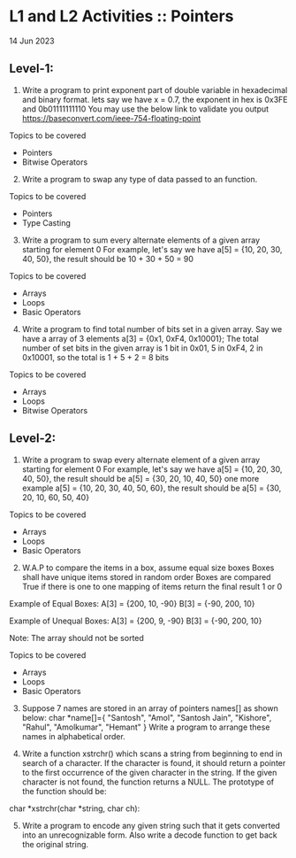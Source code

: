 # L1 and L2 Activities :: Pointers


14 Jun 2023
## Level-1:

 

1. Write a program to print exponent part of double variable in hexadecimal and binary format.
lets say we have x = 0.7, the exponent in hex is 0x3FE and 0b01111111110
You may use the below link to validate you output
https://baseconvert.com/ieee-754-floating-point

Topics to be covered
- Pointers
- Bitwise Operators


2. Write a program to swap any type of data passed to an function.

Topics to be covered
- Pointers
- Type Casting

 

3. Write a program to sum every alternate elements of a given array starting for element 0
For example, let's say we have a[5] = {10, 20, 30, 40, 50}, the result should be 10 + 30 + 50 = 90

Topics to be covered
- Arrays
- Loops
- Basic Operators

 

4. Write a program to find total number of bits set in a given array.
Say we have a array of 3 elements
a[3] = {0x1, 0xF4, 0x10001};
The total number of set bits in the given array is
1 bit in 0x01, 5 in 0xF4, 2 in 0x10001, so the total is 1 + 5 + 2 = 8 bits

Topics to be covered
- Arrays
- Loops
- Bitwise Operators

 

## Level-2:

 

1. Write a program to swap every alternate element of a given array starting for element 0
For example, let's say we have a[5] = {10, 20, 30, 40, 50}, the result should be a[5] = {30, 20, 10, 40, 50}
one more example a[5] = {10, 20, 30, 40, 50, 60}, the result should be a[5] = {30, 20, 10, 60, 50, 40}

Topics to be covered
- Arrays
- Loops
- Basic Operators

 

2. W.A.P to compare the items in a box, assume equal size boxes
Boxes shall have unique items stored in random order
Boxes are compared True if there is one to one mapping of items
return the final result 1 or 0

Example of Equal Boxes:
A[3] = {200, 10, -90}
B[3] = {-90, 200, 10}    

Example of Unequal Boxes:
A[3] = {200, 9, -90}
B[3] = {-90, 200, 10}    

Note: The array should not be sorted

Topics to be covered
- Arrays
- Loops
- Basic Operators

 

3. Suppose 7 names are stored in an array of pointers names[] as shown below:
 char *name[]={
        "Santosh", "Amol", "Santosh Jain", "Kishore", "Rahul", "Amolkumar", "Hemant"
          }
  Write a program to arrange these names in alphabetical order.

 

4. Write a function xstrchr() which scans a string from beginning to end in search of a character. 
If the character is found, it should return a pointer to the first occurrence of the given character in the string.
If the given character is not found, the function returns a NULL.
The prototype of the function should be:

char *xstrchr(char *string, char ch):


5. Write a program to encode any given string such that it gets converted into an unrecognizable form. 
Also write a decode function to get back the original string.
